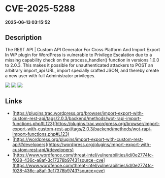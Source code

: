 # CVE-2025-5288

**2025-06-13 03:15:52**

## Description
The REST API | Custom API Generator For Cross Platform And Import Export In WP plugin for WordPress is vulnerable to Privilege Escalation due to a missing capability check on the process_handler() function in versions 1.0.0 to 2.0.3. This makes it possible for unauthenticated attackers to POST an arbitrary import_api URL, import specially crafted JSON, and thereby create a new user with full Administrator privileges.

![](https://img.shields.io/static/v1?label=Score&message=9.8&color=red)
![](https://img.shields.io/static/v1?label=Severity&message=CRITICAL&color=red)
![](https://img.shields.io/static/v1?label=CWE&message=Auth&color=green)

## Links
- [https://plugins.trac.wordpress.org/browser/import-export-with-custom-rest-api/tags/2.0.3/backend/methods/wot-rapi-import-functions.php#L123](https://plugins.trac.wordpress.org/browser/import-export-with-custom-rest-api/tags/2.0.3/backend/methods/wot-rapi-import-functions.php#L123)
- [https://wordpress.org/plugins/import-export-with-custom-rest-api/#developers](https://wordpress.org/plugins/import-export-with-custom-rest-api/#developers)
- [https://www.wordfence.com/threat-intel/vulnerabilities/id/0e2774fc-f028-436c-a8af-3c17378b9743?source=cve](https://www.wordfence.com/threat-intel/vulnerabilities/id/0e2774fc-f028-436c-a8af-3c17378b9743?source=cve)
